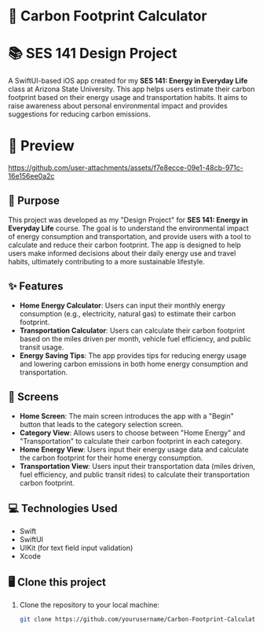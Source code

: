 # 🌱 Carbon Footprint Calculator

# 📚 SES 141 Design Project

A SwiftUI-based iOS app created for my **SES 141: Energy in Everyday Life** class at Arizona State University. This app helps users estimate their carbon footprint based on their energy usage and transportation habits. It aims to raise awareness about personal environmental impact and provides suggestions for reducing carbon emissions.

# 🚀 Preview

https://github.com/user-attachments/assets/f7e8ecce-09e1-48cb-971c-16e156ee0a2c

## 🔋 Purpose 

This project was developed as my "Design Project" for **SES 141: Energy in Everyday Life** course. The goal is to understand the environmental impact of energy consumption and transportation, and provide users with a tool to calculate and reduce their carbon footprint. The app is designed to help users make informed decisions about their daily energy use and travel habits, ultimately contributing to a more sustainable lifestyle.

## ✨ Features

- **Home Energy Calculator**: Users can input their monthly energy consumption (e.g., electricity, natural gas) to estimate their carbon footprint.
- **Transportation Calculator**: Users can calculate their carbon footprint based on the miles driven per month, vehicle fuel efficiency, and public transit usage.
- **Energy Saving Tips**: The app provides tips for reducing energy usage and lowering carbon emissions in both home energy consumption and transportation.

## 📱 Screens

- **Home Screen**: The main screen introduces the app with a "Begin" button that leads to the category selection screen.
- **Category View**: Allows users to choose between "Home Energy" and "Transportation" to calculate their carbon footprint in each category.
- **Home Energy View**: Users input their energy usage data and calculate the carbon footprint for their home energy consumption.
- **Transportation View**: Users input their transportation data (miles driven, fuel efficiency, and public transit rides) to calculate their transportation carbon footprint.
  
## 💻 Technologies Used

- Swift
- SwiftUI
- UIKit (for text field input validation)
- Xcode

## 🖥️ Clone this project

1. Clone the repository to your local machine:
   ```bash
   git clone https://github.com/yourusername/Carbon-Footprint-Calculator.git
